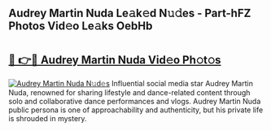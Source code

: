 ## Audrey Martin Nuda Le𝚊k𝚎d N𝚞𝚍es - Part-hFZ Photos Vid𝚎o Le𝚊ks OebHb

# <h2><a href="http://fbdg06.evod.top/?m=Audrey+Martin+Nuda">🔗 👉🔴 Audrey Martin Nuda Vid𝚎o Ph𝚘t𝚘s</a></h2>

[![Audrey Martin Nuda N𝚞d𝚎s](https://i.imgur.com/8V9OHl7.gif)](http://fbdg06.evod.top/?m=Audrey+Martin+Nuda)
Influential social media star Audrey Martin Nuda, renowned for sharing lifestyle and dance-related content through solo and collaborative dance performances and vlogs. Audrey Martin Nuda public persona is one of approachability and authenticity, but his private life is shrouded in mystery. 
